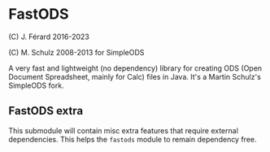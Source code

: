 # FastODS
(C) J. Férard 2016-2023

(C) M. Schulz 2008-2013 for SimpleODS

A very fast and lightweight (no dependency) library for creating ODS (Open Document Spreadsheet, mainly for Calc) files in Java. It's a Martin Schulz's SimpleODS fork.

## FastODS extra
This submodule will contain misc extra features that require external dependencies. This helps the `fastods` module to remain dependency free.
